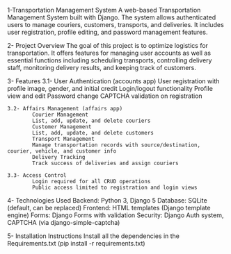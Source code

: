 1-Transportation Management System
    A web-based Transportation Management System built with Django. The system allows authenticated users to manage couriers, customers, transports, and deliveries. It includes user registration, profile editing, and password management features.

2- Project Overview
    The goal of this project is to optimize logistics for transportation. It offers features for managing user accounts as well as essential functions including scheduling transports, controlling delivery staff, monitoring delivery results, and keeping track of customers.

3- Features
    3.1- User Authentication (accounts app)
            User registration with profile image, gender, and initial credit
            Login/logout functionality
            Profile view and edit
            Password change
            CAPTCHA validation on registration

    3.2- Affairs Management (affairs app)
            Courier Management
            List, add, update, and delete couriers
            Customer Management
            List, add, update, and delete customers
            Transport Management
            Manage transportation records with source/destination, courier, vehicle, and customer info
            Delivery Tracking
            Track success of deliveries and assign couriers

    3.3- Access Control
            Login required for all CRUD operations
            Public access limited to registration and login views

4- Technologies Used
        Backend: Python 3, Django 5
        Database: SQLite (default, can be replaced)
        Frontend: HTML templates (Django template engine)
        Forms: Django Forms with validation
        Security: Django Auth system, CAPTCHA (via django-simple-captcha)

5- Installation Instructions
        Install all the dependencies in the Requirements.txt (pip install -r requirements.txt)